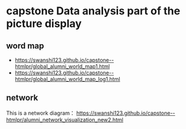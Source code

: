 # capstone Data analysis part of the picture display

## word map
- https://swanshi123.github.io/capstone--htmlpr/global_alumni_world_map1.html
- https://swanshi123.github.io/capstone--htmlpr/global_alumni_world_map_log1.html

## network
This is a network diagram：
https://swanshi123.github.io/capstone--htmlpr/alumni_network_visualization_new2.html
